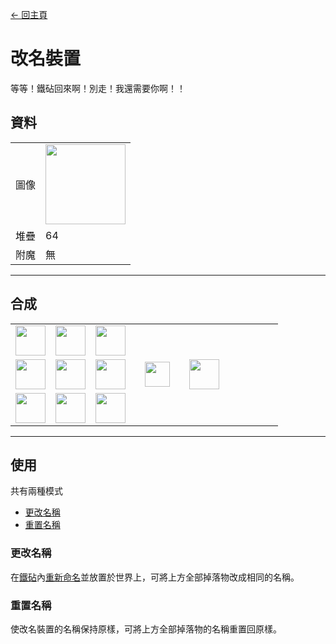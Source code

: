[← 回主頁](../)
# 改名裝置
等等！鐵砧回來啊！別走！我還需要你啊！！

## 資料
<table>
    <tr><td align="end">圖像</td><td><img src="https://i.imgur.com/jfcavFo.png" width="128"/></td></tr>
    <tr><td align="end">堆疊</td><td>64</td></tr>
    <tr><td align="end">附魔</td><td>無</td></tr>
</table>

---

## 合成
<table>
    <tr><td><img src="https://i.imgur.com/Ld5I67V.png" width="48"/></td><td><img src="https://i.imgur.com/Ld5I67V.png" width="48"/></td><td><img src="https://i.imgur.com/Ld5I67V.png" width="48"/></td><td colspan="3"></td></tr>
    <tr><td><img src="https://i.imgur.com/Ld5I67V.png" width="48"/></td><td><img src="https://i.imgur.com/IWZz8YM.png" width="48"/></td><td><img src="https://i.imgur.com/Ld5I67V.png" width="48"/></td><td width="70" align="center"><img src="https://i.imgur.com/VE0KqIE.png" width="40"/></td><td><img src="https://i.imgur.com/jfcavFo.png" width="48"/></td><td width="70"></td></tr>
    <tr><td><img src="https://i.imgur.com/Ld5I67V.png" width="48"/></td><td><img src="https://i.imgur.com/Ld5I67V.png" width="48"/></td><td><img src="https://i.imgur.com/Ld5I67V.png" width="48"/></td><td colspan="3"></td></tr>
</table>

---

## 使用
共有兩種模式
- [更改名稱](#更改名稱)
- [重置名稱](#重置名稱)

### 更改名稱
在[鐵砧](https://minecraft.fandom.com/zh/wiki/铁砧)內[重新命名](https://minecraft.fandom.com/zh/wiki/铁砧#重命名)並放置於世界上，可將上方全部掉落物改成相同的名稱。

### 重置名稱
使改名裝置的名稱保持原樣，可將上方全部掉落物的名稱重置回原樣。